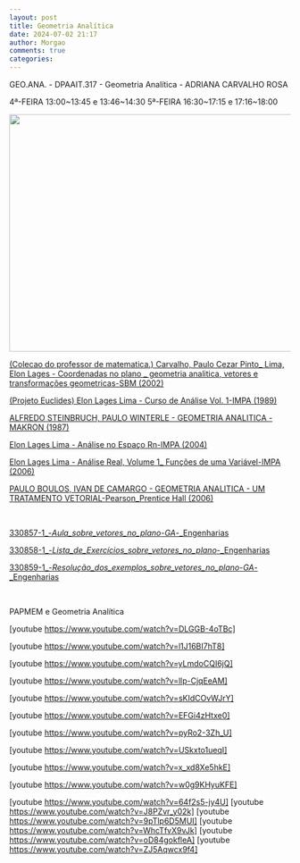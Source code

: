 ```yaml
---
layout: post
title: Geometria Analítica
date: 2024-07-02 21:17
author: Morgao
comments: true
categories: 
---
```

GEO.ANA. - DPAAIT.317 - Geometria Analítica - ADRIANA CARVALHO ROSA

4ª-FEIRA 13:00~13:45 e 13:46~14:30
5ª-FEIRA 16:30~17:15 e 17:16~18:00

<img class="alignnone wp-image-321 size-full" src="https://matematicafibonacci.wordpress.com/wp-content/uploads/2019/09/porquearredondamos.png" alt="" width="847" height="425" />

<a href="https://matematicafibonacci.wordpress.com/wp-content/uploads/#">(Colecao do professor de matematica.) Carvalho, Paulo Cezar Pinto_ Lima, Elon Lages - Coordenadas no plano _ geometria analitica, vetores e transformações geometricas-SBM (2002)</a>

<a href="https://matematicafibonacci.wordpress.com/wp-content/uploads/#">(Projeto Euclides) Elon Lages Lima - Curso de Análise Vol. 1-IMPA (1989)</a>

<a href="https://matematicafibonacci.wordpress.com/wp-content/uploads/#">ALFREDO STEINBRUCH, PAULO WINTERLE - GEOMETRIA ANALITICA -MAKRON (1987)</a>

<a href="https://matematicafibonacci.wordpress.com/wp-content/uploads/#">Elon Lages Lima - Análise no Espaço Rn-IMPA (2004)</a>

<a href="https://matematicafibonacci.wordpress.com/wp-content/uploads/#">Elon Lages Lima - Análise Real, Volume 1_ Funções de uma Variável-IMPA (2006)</a>

<a href="https://matematicafibonacci.wordpress.com/wp-content/uploads/#">PAULO BOULOS, IVAN DE CAMARGO - GEOMETRIA ANALITICA - UM TRATAMENTO VETORIAL-Pearson_Prentice Hall (2006)</a>

&nbsp;

<a href="https://matematicafibonacci.wordpress.com/wp-content/uploads/2019/09/330857-1_-_aula_sobre_vetores_no_plano_-_ga_-_engenharias.pdf">330857-1_-_Aula_sobre_vetores_no_plano_-_GA_-_Engenharias</a>

<a href="https://matematicafibonacci.wordpress.com/wp-content/uploads/2019/09/330858-1_-_lista_de_exercc3adcios_sobre_vetores_no_plano_-_engenharias.pdf">330858-1_-_Lista_de_Exercícios_sobre_vetores_no_plano_-_Engenharias</a>

<a href="https://matematicafibonacci.wordpress.com/wp-content/uploads/2019/09/330859-1_-_resoluc3a7c3a3o_dos_exemplos_sobre_vetores_no_plano_-_ga_-_engenharias.pdf">330859-1_-_Resolução_dos_exemplos_sobre_vetores_no_plano_-_GA_-_Engenharias</a>

&nbsp;

PAPMEM e Geometria Analítica

[youtube https://www.youtube.com/watch?v=DLGGB-4oTBc]

[youtube https://www.youtube.com/watch?v=l1J16BI7hT8]

[youtube https://www.youtube.com/watch?v=yLmdoCQI6jQ]

[youtube https://www.youtube.com/watch?v=llp-CjqEeAM]

[youtube https://www.youtube.com/watch?v=sKIdCOvWJrY]

[youtube https://www.youtube.com/watch?v=EFGi4zHtxe0]

[youtube https://www.youtube.com/watch?v=pyRo2-3Zh_U]

[youtube https://www.youtube.com/watch?v=USkxto1ueqI]

[youtube https://www.youtube.com/watch?v=x_xd8Xe5hkE]

[youtube https://www.youtube.com/watch?v=w0g9KHyuKFE]

[youtube https://www.youtube.com/watch?v=64f2s5-jy4U]
[youtube https://www.youtube.com/watch?v=J8PZvr_y02k]
[youtube https://www.youtube.com/watch?v=9pTlp6D5MUI]
[youtube https://www.youtube.com/watch?v=WhcTfvX9vJk]
[youtube https://www.youtube.com/watch?v=oD84gokfleA]
[youtube https://www.youtube.com/watch?v=ZJ5Aqwcx9f4]

